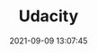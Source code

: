 ---
layout: default
title: Udacity
date: 2021-09-09 13:07:45
last_modified_at : 2021-09-09 13:07:45
parent: Mooc
has_children: true
nav_order: 1
nav_exclude: true
---